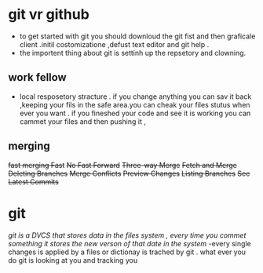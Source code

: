 # git vr github 


- to get started with git you should downloud the git fist and then graficale client .initil costomizatione ,defust text editor and git help .
- the importent thing about git is settinh up the repsetory and clowning.


## work fellow 

* local resposetory stracture . if you change anything you can sav it back ,keeping your fils in the safe area.you can cheak your files stutus when ever you want . if you fineshed your code and see it is working you can cammet your files and then pushing it ,

## merging 

~~fast merging Fast~~ 
~~No Fast Forward~~
~~Three-way Merge~~
~~Fetch and Merge~~
~~Deleting Branches~~
~~Merge Conflicts~~
~~Preview Changes~~
~~Listing Branches~~
~~See Latest Commits~~


# git
_git is a DVCS that stores data in the files system , every time you commet something it stores the new verson of that date in the system_
-every single changes is applied by a files or dictionay is trached by git . what ever you do git is looking at you and tracking you 
